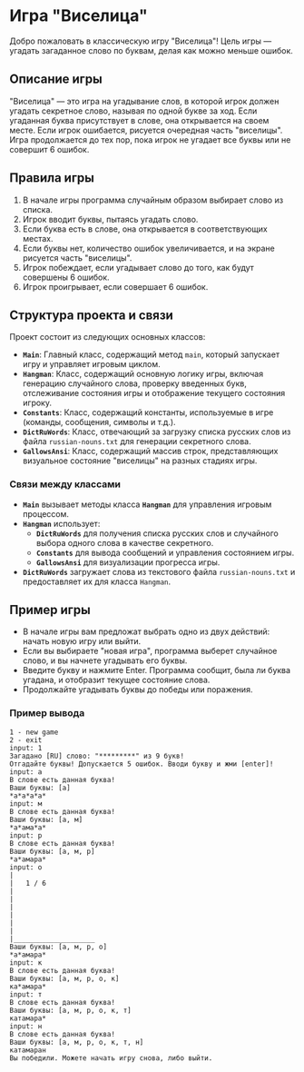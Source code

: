# Игра "Виселица"

Добро пожаловать в классическую игру "Виселица"! Цель игры — угадать загаданное слово по буквам, делая как можно меньше ошибок. 

## Описание игры

"Виселица" — это игра на угадывание слов, в которой игрок должен угадать секретное слово, называя по одной букве за ход. Если угаданная буква присутствует в слове, она открывается на своем месте. Если игрок ошибается, рисуется очередная часть "виселицы". Игра продолжается до тех пор, пока игрок не угадает все буквы или не совершит 6 ошибок.

## Правила игры

1. В начале игры программа случайным образом выбирает слово из списка.
2. Игрок вводит буквы, пытаясь угадать слово.
3. Если буква есть в слове, она открывается в соответствующих местах.
4. Если буквы нет, количество ошибок увеличивается, и на экране рисуется часть "виселицы".
5. Игрок побеждает, если угадывает слово до того, как будут совершены 6 ошибок.
6. Игрок проигрывает, если совершает 6 ошибок.

## Структура проекта и связи

Проект состоит из следующих основных классов:

- **`Main`**: Главный класс, содержащий метод `main`, который запускает игру и управляет игровым циклом.
- **`Hangman`**: Класс, содержащий основную логику игры, включая генерацию случайного слова, проверку введенных букв, отслеживание состояния игры и отображение текущего состояния игроку.
- **`Constants`**: Класс, содержащий константы, используемые в игре (команды, сообщения, символы и т.д.).
- **`DictRuWords`**: Класс, отвечающий за загрузку списка русских слов из файла `russian-nouns.txt` для генерации секретного слова.
- **`GallowsAnsi`**: Класс, содержащий массив строк, представляющих визуальное состояние "виселицы" на разных стадиях игры.

### Связи между классами

- **`Main`** вызывает методы класса **`Hangman`** для управления игровым процессом.
- **`Hangman`** использует:
  - **`DictRuWords`** для получения списка русских слов и случайного выбора одного слова в качестве секретного.
  - **`Constants`** для вывода сообщений и управления состоянием игры.
  - **`GallowsAnsi`** для визуализации прогресса игры.
- **`DictRuWords`** загружает слова из текстового файла `russian-nouns.txt` и предоставляет их для класса `Hangman`.

## Пример игры

- В начале игры вам предложат выбрать одно из двух действий: начать новую игру или выйти.
- Если вы выбираете "новая игра", программа выберет случайное слово, и вы начнете угадывать его буквы.
- Введите букву и нажмите Enter. Программа сообщит, была ли буква угадана, и отобразит текущее состояние слова.
- Продолжайте угадывать буквы до победы или поражения.

### Пример вывода

```
1 - new game 
2 - exit
input: 1
Загадано [RU] слово: "*********" из 9 букв!
Отгадайте буквы! Допускается 5 ошибок. Вводи букву и жми [enter]!
input: а
В слове есть данная буква!
Ваши буквы: [а]
*а*а*а*а*
input: м
В слове есть данная буква!
Ваши буквы: [а, м]
*а*ама*а*
input: р
В слове есть данная буква!
Ваши буквы: [а, м, р]
*а*амара*
input: о
|
|   1 / 6
|
|
|
|
|
|
|____________________
Ваши буквы: [а, м, р, о]
*а*амара*
input: к
В слове есть данная буква!
Ваши буквы: [а, м, р, о, к]
ка*амара*
input: т
В слове есть данная буква!
Ваши буквы: [а, м, р, о, к, т]
катамара*
input: н
В слове есть данная буква!
Ваши буквы: [а, м, р, о, к, т, н]
катамаран
Вы победили. Можете начать игру снова, либо выйти.
```
